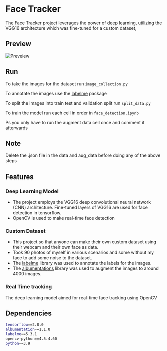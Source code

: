 
# Face Tracker

The Face Tracker project leverages the power of deep learning, utilizing the VGG16 architecture which was fine-tuned for a custom dataset, 


## Preview
![Preveiew](https://github.com/Krithik-sri/Face_Tracker/assets/123297016/4f1376cc-90b1-46da-ab81-c58fa778b8a1)


## Run

To take the images for the dataset run `image_collection.py`

To annotate the images use the [labelme](https://github.com/wkentaro/labelme) package

To split the images into train test and validation split run `split_data.py`

To train the model run each cell in order in `face_detection.ipynb`

Ps you only have to run the augment data cell once and comment it afterwards

## Note
Delete the .json file in the data and aug_data before doing any of the above steps

## Features
### Deep Learning Model
- The project employs the VGG16 deep convolutional neural network (CNN) architecture. Fine-tuned layers of VGG16 are used for face detection in tensorflow.
- OpenCV is used to make real-time face detection

### Custom Dataset
- This project so that anyone can make their own custom dataset using their webcam and their own face as data.
- Took 90 photos of myself in various scenarios and some without my face to add some noise to the dataset.
-  The [labelme](https://readme.so/editor) library was used to annotate the labels for the images.
- The [albumentations](https://albumentations.ai) library was used to augment the images to around 4000 images.

### Real Time tracking
The deep learning model aimed for real-time face tracking using OpenCV
## Dependencies

```bash
tensorflow==2.8.0
albumentation==1.1.0
labelme==5.3.1
opencv-python==4.5.4.60
python==3.9
```

